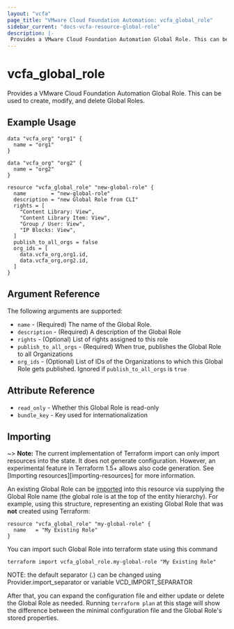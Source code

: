 ```yaml
---
layout: "vcfa"
page_title: "VMware Cloud Foundation Automation: vcfa_global_role"
sidebar_current: "docs-vcfa-resource-global-role"
description: |-
 Provides a VMware Cloud Foundation Automation Global Role. This can be used to create, modify, and delete Global Roles.
---
```


# vcfa\_global\_role

Provides a VMware Cloud Foundation Automation Global Role. This can be used to create, modify, and delete Global Roles.

## Example Usage

```hcl
data "vcfa_org" "org1" {
  name = "org1"
}

data "vcfa_org" "org2" {
  name = "org2"
}

resource "vcfa_global_role" "new-global-role" {
  name        = "new-global-role"
  description = "new Global Role from CLI"
  rights = [
    "Content Library: View",
    "Content Library Item: View",
    "Group / User: View",
    "IP Blocks: View",
  ]
  publish_to_all_orgs = false
  org_ids = [
    data.vcfa_org,org1.id,
    data.vcfa_org,org2.id,
  ]
}
```

## Argument Reference

The following arguments are supported:

* `name` - (Required) The name of the Global Role.
* `description` - (Required) A description of the Global Role
* `rights` - (Optional) List of rights assigned to this role
* `publish_to_all_orgs` - (Required) When true, publishes the Global Role to all Organizations
* `org_ids` - (Optional) List of IDs of the Organizations to which this Global Role gets published. Ignored if `publish_to_all_orgs` is `true`

## Attribute Reference

* `read_only` - Whether this Global Role is read-only
* `bundle_key` - Key used for internationalization

## Importing

~> **Note:** The current implementation of Terraform import can only import resources into the
state. It does not generate configuration. However, an experimental feature in Terraform 1.5+ allows
also code generation. See [Importing resources][importing-resources] for more information.

An existing Global Role can be [imported][docs-import] into this resource via supplying the Global Role name (the global
role is at the top of the entity hierarchy).
For example, using this structure, representing an existing Global Role that was **not** created using Terraform:

```hcl
resource "vcfa_global_role" "my-global-role" {
  name   = "My Existing Role"
}
```

You can import such Global Role into terraform state using this command

```
terraform import vcfa_global_role.my-global-role "My Existing Role"
```

NOTE: the default separator (.) can be changed using Provider.import_separator or variable VCD_IMPORT_SEPARATOR

[docs-import]:https://www.terraform.io/docs/import/

After that, you can expand the configuration file and either update or delete the Global Role as needed. Running `terraform plan`
at this stage will show the difference between the minimal configuration file and the Global Role's stored properties.
